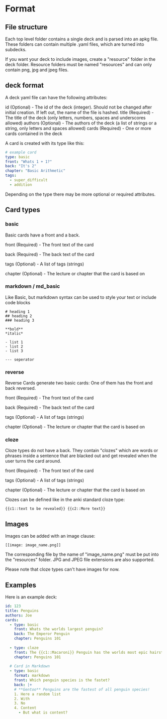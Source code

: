 # Format


## File structure 
Each top level folder contains a single deck and is parsed into an apkg file.
These folders can contain multiple .yaml files, which are turned into subdecks.

If you want your deck to include images, create a "resource" folder in the deck folder. 
Resource folders must be named "resources" and can only contain png, jpg and jpeg files.

## deck format

A deck yaml file can have the following attributes:

id (Optional) - The id of the deck (integer). Should not be changed after initial creation. If left out, the name of the file is hashed.
title (Required) - The title of the deck (only letters, numbers, spaces and underscores allowed)
authors (Optional) - The authors of the deck (a list of strings or a string, only letters and spaces allowed)
cards (Required) - One or more cards contained in the deck

A card is created with its type like this:

```yaml
# example card
type: basic
front: "Whats 1 + 1?"
back: "It's 2"
chapter: "Basic Arithmetic"
tags:
  - super_difficult
  - addition
```

Depending on the type there may be more optional or required attributes.

## Card types

### basic

Basic cards have a front and a back.

front (Required) - The front text of the card

back (Required) - The back text of the card

tags (Optional) - A list of tags (strings)

chapter (Optional) - The lecture or chapter that the card is based on

### markdown / md_basic

Like Basic, but markdown syntax can be used to style your text or include code blocks

```
# heading 1
## heading 2
### heading 3

**bold**
*italic*

- list 1
- list 2
- list 3

--- seperator

```

### reverse

Reverse Cards generate two basic cards: One of them has the front and back reversed.

front (Required) - The front text of the card

back (Required) - The back text of the card

tags (Optional) - A list of tags (strings)

chapter (Optional) - The lecture or chapter that the card is based on

### cloze

Cloze types do not have a back. They contain "clozes" which are words or phrases inside a sentence 
that are blacked out and get revealed when the user turns the card around.

front (Required) - The front text of the card

tags (Optional) - A list of tags (strings)

chapter (Optional) - The lecture or chapter that the card is based on


Clozes can be defined like in the anki standard cloze type: 

```
{{c1::text to be revealed}} {{c2::More text}}
```

## Images

Images can be added with an image clause:

```
[[image: image_name.png]]
```

The corresponding file by the name of "image_name.png" must be put into the "resources" folder.
JPG and JPEG file extensions are also supported.

Please note that cloze types can't have images for now.

## Examples

Here is an example deck:

```yaml
id: 123
title: Penguins
authors: Joe
cards:
  - type: basic
    front: Whats the worlds largest penguin?
    back: The Emperor Penguin
    chapter: Penguins 101
    
  - type: cloze
    front: The {{c1::Macaroni}} Penguin has the worlds most epic hairstyle
    chapter: Penguins 101
  
  # Card in Markdown
  - type: basic
    format: markdown
    front: Which penguin species is the fastet?
    back: |+
    # **Gentoo** Penguins are the fastest of all penguin species!
    1. Here a random list
    2. With
    3. No
    4. Content
      - But what is content?
```
